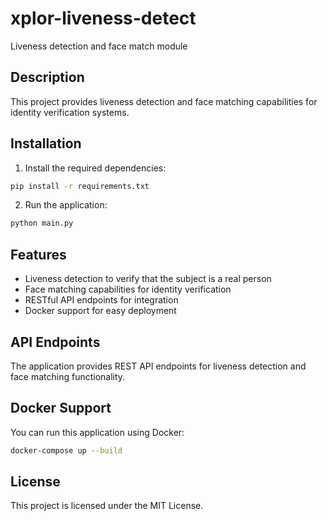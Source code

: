 # xplor-liveness-detect

Liveness detection and face match module

## Description

This project provides liveness detection and face matching capabilities for identity verification systems.

## Installation

1. Install the required dependencies:
```bash
pip install -r requirements.txt
```

2. Run the application:
```bash
python main.py
```

## Features

- Liveness detection to verify that the subject is a real person
- Face matching capabilities for identity verification
- RESTful API endpoints for integration
- Docker support for easy deployment

## API Endpoints

The application provides REST API endpoints for liveness detection and face matching functionality.

## Docker Support

You can run this application using Docker:

```bash
docker-compose up --build
```

## License

This project is licensed under the MIT License.
